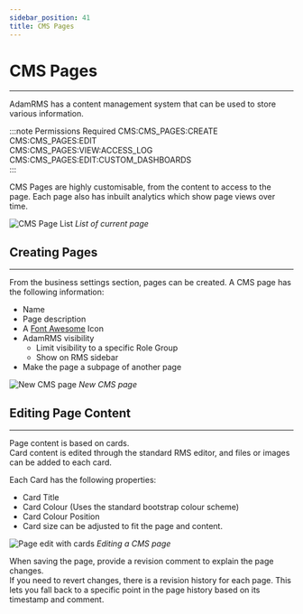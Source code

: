 ```yaml
---
sidebar_position: 41
title: CMS Pages
---
```


# CMS Pages
---
AdamRMS has a content management system that can be used to store various information.

:::note Permissions Required
CMS:CMS_PAGES:CREATE  
CMS:CMS_PAGES:EDIT  
CMS:CMS_PAGES:VIEW:ACCESS_LOG  
CMS:CMS_PAGES:EDIT:CUSTOM_DASHBOARDS  
:::

CMS Pages are highly customisable, from the content to access to the page. Each page also has inbuilt analytics which show page views over time.

![CMS Page List](/img/tutorial/cms/cms-settings.png)
*List of current page*

## Creating Pages
---
From the business settings section, pages can be created. A CMS page has the following information:
- Name
- Page description
- A [Font Awesome](https://fontawesome.com/v5.15/icons?d=gallery&p=1&m=free) Icon
- AdamRMS visibility
  - Limit visibility to a specific Role Group
  - Show on RMS sidebar
- Make the page a subpage of another page

![New CMS page](/img/tutorial/cms/cms-new.png)
*New CMS page*

## Editing Page Content
---

Page content is based on cards.  
Card content is edited through the standard RMS editor, and files or images can be added to each card.  

Each Card has the following properties:
- Card Title
- Card Colour (Uses the standard bootstrap colour scheme)
- Card Colour Position
- Card size can be adjusted to fit the page and content.

![Page edit with cards](/img/tutorial/cms/cms-edit.png)
*Editing a CMS page*

When saving the page, provide a revision comment to explain the page changes.  
If you need to revert changes, there is a revision history for each page. This lets you fall back to a specific point in the page history based on its timestamp and comment.
